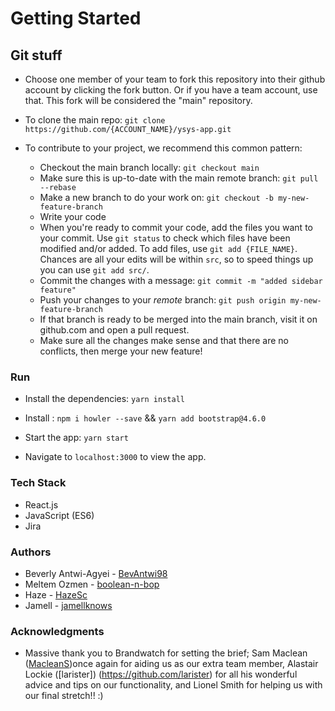 # Getting Started

## Git stuff
* Choose one member of your team to fork this repository into their github account by clicking the fork button. Or if you have a team account, use that. This fork will be considered the "main" repository.

* To clone the main repo: `git clone https://github.com/{ACCOUNT_NAME}/ysys-app.git`

* To contribute to your project, we recommend this common pattern:
  - Checkout the main branch locally: `git checkout main`
  - Make sure this is up-to-date with the main remote branch: `git pull --rebase`
  - Make a new branch to do your work on: `git checkout -b my-new-feature-branch`
  - Write your code
  - When you're ready to commit your code, add the files you want to your commit. Use `git status` to check which files have been modified and/or added. To add files, use `git add {FILE_NAME}`. Chances are all your edits will be within `src`, so to speed things up you can use `git add src/`.
  - Commit the changes with a message: `git commit -m "added sidebar feature"`
  - Push your changes to your _remote_ branch: `git push origin my-new-feature-branch`
  - If that branch is ready to be merged into the main branch, visit it on github.com and open a pull request.
  - Make sure all the changes make sense and that there are no conflicts, then merge your new feature!

### Run

* Install the dependencies: `yarn install`

* Install : `npm i howler --save` && `yarn add bootstrap@4.6.0`

* Start the app: `yarn start`

* Navigate to `localhost:3000` to view the app.

### Tech Stack
* React.js
* JavaScript (ES6)
* Jira

### Authors
* Beverly Antwi-Agyei - [BevAntwi98](https://github.com/BevAntwi98)
* Meltem Ozmen - [boolean-n-bop](https://github.com/boolean-n-bop)
* Haze - [HazeSc](https://github.com/HazeSc)
* Jamell - [jamellknows](https://github.com/jamellknows)
 
### Acknowledgments
* Massive thank you to Brandwatch for setting the brief;  Sam Maclean ([MacleanS](https://github.com/MacleanS))once again for aiding us as our extra team member, Alastair Lockie ([larister]) (https://github.com/larister) for all his wonderful advice and tips on our functionality, and Lionel Smith for helping us with our final stretch!! :)
